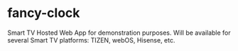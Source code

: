 # fancy-clock
Smart TV Hosted Web App for demonstration purposes. Will be available for several Smart TV platforms: TIZEN, webOS, Hisense, etc.
